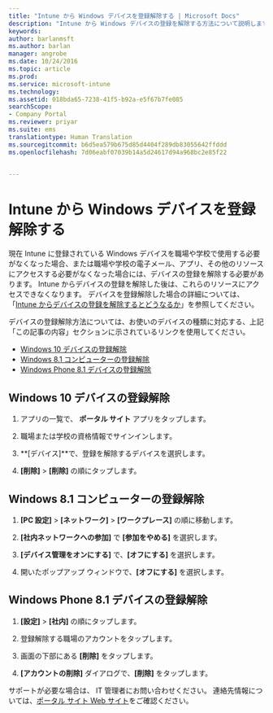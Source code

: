 ```yaml
---
title: "Intune から Windows デバイスを登録解除する | Microsoft Docs"
description: "Intune から Windows デバイスの登録を解除する方法について説明します"
keywords: 
author: barlanmsft
ms.author: barlan
manager: angrobe
ms.date: 10/24/2016
ms.topic: article
ms.prod: 
ms.service: microsoft-intune
ms.technology: 
ms.assetid: 018bda65-7238-41f5-b92a-e5f67b7fe085
searchScope:
- Company Portal
ms.reviewer: priyar
ms.suite: ems
translationtype: Human Translation
ms.sourcegitcommit: b6d5ea579b675d85d4404f289db83055642ffddd
ms.openlocfilehash: 7d06eabf07039b14a5d24617d94a968bc2e85f22


---
```



# <a name="unenroll-your-windows-device-from-intune"></a>Intune から Windows デバイスを登録解除する

現在 Intune に登録されている Windows デバイスを職場や学校で使用する必要がなくなった場合、または職場や学校の電子メール、アプリ、その他のリソースにアクセスする必要がなくなった場合には、デバイスの登録を解除する必要があります。 Intune からデバイスの登録を解除した後は、これらのリソースにアクセスできなくなります。 デバイスを登録解除した場合の詳細については、「[Intune からデバイスの登録を解除するとどうなるか](what-happens-if-you-unenroll-your-device-from-intune-windows.md)」を参照してください。

デバイスの登録解除方法については、お使いのデバイスの種類に対応する、上記「この記事の内容」セクションに示されているリンクを使用してください。

-   [Windows 10 デバイスの登録解除](#unenroll-your-windows-10-device)
-   [Windows 8.1 コンピューターの登録解除](#unenroll-your-windows-8-1-computer)
-   [Windows Phone 8.1 デバイスの登録解除](#unenroll-your-windows-phone-8-1-device)

## <a name="unenroll-your-windows-10-device"></a>Windows 10 デバイスの登録解除

1.  アプリの一覧で、 **ポータル サイト** アプリをタップします。

2.  職場または学校の資格情報でサインインします。

3.  **[デバイス]**で、登録を解除するデバイスを選択します。

4.  **[削除]** &gt; **[削除]** の順にタップします。

## <a name="unenroll-your-windows-81-computer"></a>Windows 8.1 コンピューターの登録解除

1.  **[PC 設定]** &gt; **[ネットワーク]** &gt; **[ワークプレース]** の順に移動します。

2.  **[社内ネットワークへの参加]** で **[参加をやめる]** を選択します。

3.  **[デバイス管理をオンにする]** で、**[オフにする]** を選択します。

4.  開いたポップアップ ウィンドウで、**[オフにする]** を選択します。

## <a name="unenroll-your-windows-phone-81-device"></a>Windows Phone 8.1 デバイスの登録解除

1.  **[設定]** &gt; **[社内]** の順にタップします。

2.  登録解除する職場のアカウントをタップします。

3.  画面の下部にある **[削除]** をタップします。

4.  **[アカウントの削除]** ダイアログで、**[削除]** をタップします。

サポートが必要な場合は、 IT 管理者にお問い合わせください。 連絡先情報については、[ポータル サイト Web サイト](http://portal.manage.microsoft.com)をご確認ください。



<!--HONumber=Dec16_HO2-->



